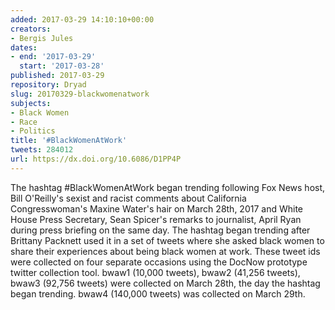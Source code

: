 ```yaml
---
added: 2017-03-29 14:10:10+00:00
creators:
- Bergis Jules
dates:
- end: '2017-03-29'
  start: '2017-03-28'
published: 2017-03-29
repository: Dryad
slug: 20170329-blackwomenatwork
subjects:
- Black Women
- Race
- Politics
title: '#BlackWomenAtWork'
tweets: 284012
url: https://dx.doi.org/10.6086/D1PP4P
---
```


The hashtag #BlackWomenAtWork began trending following Fox News host, Bill O'Reilly's sexist and racist comments about California Congresswoman's Maxine Water's hair on March 28th, 2017 and White House Press Secretary, Sean Spicer's remarks to journalist, April Ryan during press briefing on the same day. The hashtag began trending after Brittany Packnett used it in a set of tweets where she asked black women to share their experiences about being black women at work. These tweet ids were collected on four separate occasions using the DocNow prototype twitter collection tool. bwaw1 (10,000 tweets), bwaw2 (41,256 tweets), bwaw3 (92,756 tweets) were collected on March 28th, the day the hashtag began trending. bwaw4 (140,000 tweets) was collected on March 29th.
